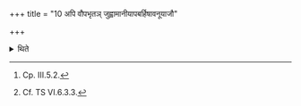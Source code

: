 +++
title = "10 अपि वौपभृतञ् जुह्वामानीयापबर्हिषावनूयाजौ"

+++

<details><summary>थिते</summary>

10. Or rather having poured (the ghee) into the Juhũ from the Upabhr̥t[^1] he performs the two after-offerings excluding the one relating to Barhis.[^2]  


[^1]: Cp. III.5.2.  

[^2]: Cf. TS VI.6.3.3.
</details>
